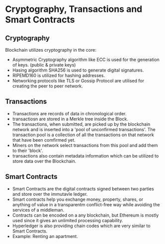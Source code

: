 # Cryptography, Transactions and Smart Contracts 

## Cryptography 

Blockchain utilizes cryptography in the core: 

* Asymmetric Cryptography algorithm like ECC is used for the generation of keys. (public & private keys)
* Hasing algorithm SHA256 is used to generate digital signatures. 
* RIPEMD160 is utilized for hashing addresses. 
* Networking protocols like TLS or Gossip Protocol are utilised for creating the peer to peer network.

## Transactions 

* Transactions are records of data in chronological order. 
* transactiosn are stored in a Merkle tree inside the Block.
* The transactions, when submitted, are picked up by the blockchain network and is inserted into a 'pool of unconfirmed transactions'. The transaction pool is a collection of all the transactions on that network that have been comfirmed yet. 
* Miners on the network select transactions from this pool and add them to their 'block'.
* transactions also contain metadata information which can be utilized to store data over the Blockchain. 

## Smart Contracts 

* Smart Contracts are the digital contracts signed between two parties and store over the immutavle ledger.
* Smart contracts help you exchange money, property, shares, or anything of value in a transparentm conflict-free way while avoiding the services of a middleman. 
* Contracts can be encoded on a any blockchain, but Ethereum is mostly used since it gives an unlimited processing capability.
* Hyperledger is also providing chain codes which are very similar to Smart Contracts.
* Example: Renting an apartment.